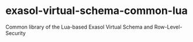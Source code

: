 # exasol-virtual-schema-common-lua
Common library of the Lua-based Exasol Virtual Schema and Row-Level-Security
